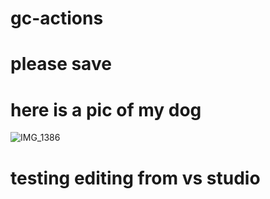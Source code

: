 # gc-actions
# please save
# here is a pic of my dog
![IMG_1386](https://github.com/user-attachments/assets/5eda4adb-ce58-4444-8bfd-987b1e476b68)
# testing editing from vs studio